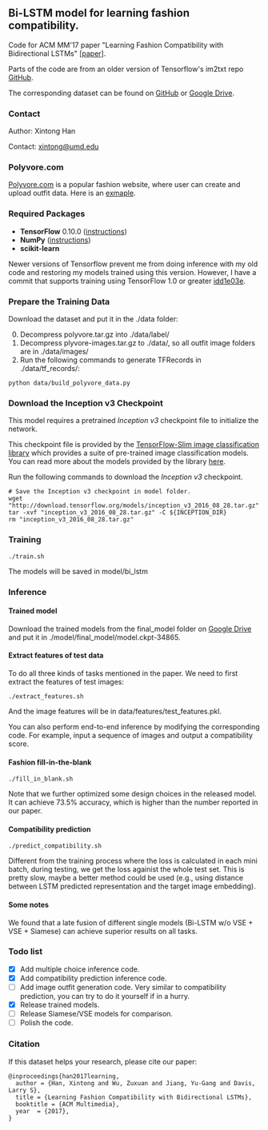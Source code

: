 ## Bi-LSTM model for learning fashion compatibility. 
Code for ACM MM'17 paper "Learning Fashion Compatibility with Bidirectional LSTMs" [[paper]](https://arxiv.org/pdf/1707.05691.pdf).

Parts of the code are from an older version of Tensorflow's im2txt repo [GitHub](https://github.com/tensorflow/models/blob/master/research/im2txt).


The corresponding dataset can be found on [GitHub](https://github.com/xthan/polyvore-dataset) or [Google Drive](https://drive.google.com/drive/folders/0B4Eo9mft9jwoVDNEWlhEbUNUSE0).

### Contact
Author: Xintong Han

Contact: xintong@umd.edu

### Polyvore.com

[Polyvore.com](https://www.polyvore.com/outfits/search.sets?date=day&item_count.from=4&item_count.to=10) is a popular fashion website, where user can create and upload outfit data. Here is an [exmaple](https://www.polyvore.com/striped_blazer/set?id=227166819).

### Required Packages

* **TensorFlow** 0.10.0 ([instructions](https://www.tensorflow.org/install/))
* **NumPy** ([instructions](http://www.scipy.org/install.html))
* **scikit-learn**

Newer versions of Tensorflow prevent me from doing inference with my old code and restoring my models trained using this version. However, I have a commit that supports training using TensorFlow 1.0 or greater [idd1e03e](https://github.com/xthan/polyvore/tree/dd1e03e27fab12ef0051dd2a8ba7a61caaded499).


### Prepare the Training Data
Download the dataset and put it in the ./data folder:

0. Decompress polyvore.tar.gz into ./data/label/
1. Decompress plyvore-images.tar.gz to ./data/, so all outfit image folders are in ./data/images/
2. Run the following commands to generate TFRecords in ./data/tf_records/:
```
python data/build_polyvore_data.py
```

### Download the Inception v3 Checkpoint

This model requires a pretrained *Inception v3* checkpoint file to initialize the network.


This checkpoint file is provided by the
[TensorFlow-Slim image classification library](https://github.com/tensorflow/models/tree/master/research/slim#tensorflow-slim-image-classification-library)
which provides a suite of pre-trained image classification models. You can read
more about the models provided by the library
[here](https://github.com/tensorflow/models/tree/master/research/slim#pre-trained-models).

Run the following commands to download the *Inception v3* checkpoint.

```shell
# Save the Inception v3 checkpoint in model folder.
wget "http://download.tensorflow.org/models/inception_v3_2016_08_28.tar.gz"
tar -xvf "inception_v3_2016_08_28.tar.gz" -C ${INCEPTION_DIR}
rm "inception_v3_2016_08_28.tar.gz"
```
### Training
```shell
./train.sh
```
The models will be saved in model/bi_lstm

### Inference

#### Trained model
Download the trained models from the final_model folder on [Google Drive](https://drive.google.com/drive/folders/0B4Eo9mft9jwoVDNEWlhEbUNUSE0) and put it in ./model/final_model/model.ckpt-34865.

#### Extract features of test data
To do all three kinds of tasks mentioned in the paper. We need to first extract the features of test images:
```
./extract_features.sh
```
And the image features will be in data/features/test_features.pkl.

You can also perform end-to-end inference by modifying the corresponding code. For example, input a sequence of images and output a compatibility score. 

#### Fashion fill-in-the-blank
```
./fill_in_blank.sh
```
Note that we further optimized some design choices in the released model. It can achieve 73.5% accuracy, which is higher than the number reported in our paper.

#### Compatibility prediction
```
./predict_compatibility.sh
```
Different from the training process where the loss is calculated in each mini batch, during testing, we get the loss againist the whole test set. This is pretty slow, maybe a better method could be used (e.g., using distance between LSTM predicted representation and the target image embedding).

#### Some notes
We found that a late fusion of different single models (Bi-LSTM w/o VSE + VSE + Siamese) can achieve superior results on all tasks.

### Todo list
- [x] Add multiple choice inference code.
- [x] Add compatibility prediction inference code.
- [ ] Add image outfit generation code. Very similar to compatibility prediction, you can try to do it yourself if in a hurry.
- [x] Release trained models.
- [ ] Release Siamese/VSE models for comparison. 
- [ ] Polish the code.

### Citation

If this dataset helps your research, please cite our paper:

    @inproceedings{han2017learning,
      author = {Han, Xintong and Wu, Zuxuan and Jiang, Yu-Gang and Davis, Larry S},
      title = {Learning Fashion Compatibility with Bidirectional LSTMs},
      booktitle = {ACM Multimedia},
      year  = {2017},
    }
